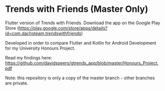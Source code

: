 # Trends with Friends (Master Only)

Flutter version of Trends with Friends.
Download the app on the Google Play Store (https://play.google.com/store/apps/details?id=com.dachsteam.trendswithfriends)

Developed in order to compare Flutter and Kotlin for Android Development for my University Honours Project.

Read my findings here: https://github.com/davidspeers/gtrends_app/blob/master/Honours_Project.pdf

Note: this repository is only a copy of the master branch - other branches are private.

